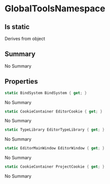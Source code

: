 # GlobalToolsNamespace

## Is static
Derives from object

## Summary

No Summary
## Properties

```c#
static BindSystem BindSystem { get; } 
```
No Summary
```c#
static CookieContainer EditorCookie { get; } 
```
No Summary
```c#
static TypeLibrary EditorTypeLibrary { get; } 
```
No Summary
```c#
static EditorMainWindow EditorWindow { get; } 
```
No Summary
```c#
static CookieContainer ProjectCookie { get; } 
```
No Summary
